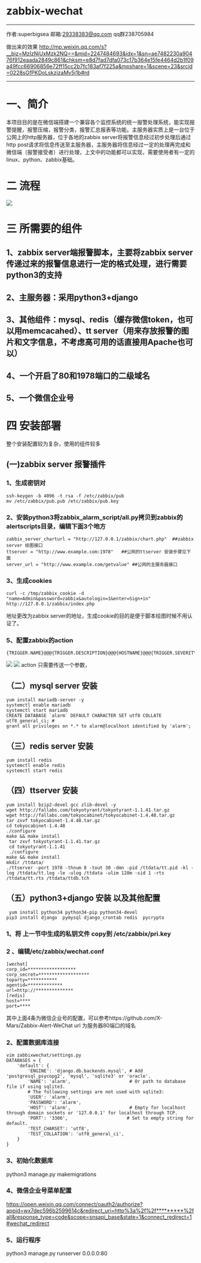 # zabbix-wechat

------

作者:superbigsea 邮箱:29338383@qq.com qq群238705984

做出来的效果 http://mp.weixin.qq.com/s?__biz=MzIzNjUxMzk2NQ==&mid=2247484693&idx=1&sn=ae7482230a90476f912eaada2849c861&chksm=e8d7fad7dfa073c17b364e15fe4464d2b1f09a49fcc66906856e72ff15cc2b7fc183af7f225a&mpshare=1&scene=23&srcid=0228sGfPKDoLskzjzaMv5j1b#rd



------

# 一、简介

本项目目的是在微信端搭建一个兼容各个监控系统的统一报警处理系统，能实现报警提醒，报警压缩，报警分类，报警汇总报表等功能。主服务器实质上是一台位于公网上的http服务器，位于各地的zabbix server将报警信息经过初步处理后通过http post请求将信息传送至主服务器，主服务器将信息经过一定的处理再完成和微信端（报警接受者）进行处理，上文中的功能都可以实现，需要使用者有一定的linux、python、zabbix基础。
# 二 流程
![](https://github.com/superbigsea/zabbix-wechat/blob/master/%E6%8A%A5%E8%AD%A6%E6%B5%81%E7%A8%8B.png)

# 三 所需要的组件

## 1、zabbix server端报警脚本，主要将zabbix server传递过来的报警信息进行一定的格式处理，进行需要python3的支持
## 2、主服务器：采用python3+django
## 3、其他组件：mysql、redis（缓存微信token，也可以用memcacahed）、tt server（用来存放报警的图片和文字信息，不考虑高可用的话直接用Apache也可以）
## 4、一个开启了80和1978端口的二级域名 
## 5、一个微信企业号
# 四 安装部署 
 
 整个安装配置较为复杂，使用的组件较多
## (一)zabbix server 报警插件
### 1、生成密钥对  
``` shell
ssh-keygen -b 4096 -t rsa -f /etc/zabbix/pub
mv /etc/zabbix/pub.pub /etc/zabbix/pub.key
```
### 2、安装python3将zabbix_alarm_script/all.py拷贝到zabbix的alertscripts目录，编辑下面3个地方
``` shell
zabbix_server_charturl = "http://127.0.0.1/zabbix/chart.php"  ##zabbix server 绘图接口
ttserver = "http://www.example.com:1978"   ##公网的ttserver 安装步骤见下面
server_url = "http://www.example.com/getvalue" ##公网的主服务器接口
```
### 3、生成cookies
``` shell
curl -c /tmp/zabbix_cookie -d "name=Admin&password=zabbix&autologin=1&enter=Sign+in"  http://127.0.0.1/zabbix/index.php
```
地址更改为zabbix server的地址，生成cookie的目的是便于脚本绘图时候不用认证了。
### 5、配置zabbix的action
``` shell
{TRIGGER.NAME}@@@{TRIGGER.DESCRIPTION}@@@{HOSTNAME}@@@{TRIGGER.SEVERITY}@@@{ITEM.ID}@@@{TRIGGER.STATUS}@@@{HOST.CONN}@@@{TRIGGER.HOSTGROUP.NAME}@@@{EVENT.ID}@@@
```
![](https://github.com/superbigsea/zabbix-wechat/blob/master/1.PNG)
![](https://github.com/superbigsea/zabbix-wechat/blob/master/2.PNG)
action 只需要传送一个参数，

## （二）mysql server 安装
``` shell
yum install mariadb-server -y
systemctl enable mariadb
systemctl start mariadb
CREATE DATABASE `alarm` DEFAULT CHARACTER SET utf8 COLLATE utf8_general_ci; #
grant all privileges on *.* to alarm@localhost identified by 'alarm';
```
## （三）redis server 安装
``` shell
yum install redis
systemctl enable redis
systemctl start redis
```
## （四）ttserver 安装 
``` shell
yum install bzip2-devel gcc zlib-devel -y
wget http://fallabs.com/tokyotyrant/tokyotyrant-1.1.41.tar.gz
wget http://fallabs.com/tokyocabinet/tokyocabinet-1.4.48.tar.gz
tar zxvf tokyocabinet-1.4.48.tar.gz
cd tokyocabinet-1.4.48
./configure
make && make install 
 tar zxvf tokyotyrant-1.1.41.tar.gz
 cd tokyotyrant-1.1.41
 ./configure
make && make install 
mkdir /ttdata/
./ttserver -port 1978 -thnum 8 -tout 30 -dmn -pid /ttdata/tt.pid -kl -log /ttdata/tt.log -le -ulog /ttdata -ulim 128m -sid 1 -rts /ttdata/tt.rts /ttdata/ttdb.tch

```
## （五）python3+django 安装 以及其他配置
``` shell
 yum install python34 python34-pip python34-devel
pip3 install django  pymysql django_crontab redis  pycrypto
```
### 1、将 上一节中生成的私钥文件 copy到 /etc/zabbix/pri.key
### 2 、编辑/etc/zabbix/wechat.conf
``` shell
[wechat]
corp_id=******************
corp_secret=*******************
toparty=***********
agentid=*************
url=http://**************
[redis]
host=****
port=****
```
其中上面4条为微信企业号的配置，可以参考https://github.com/X-Mars/Zabbix-Alert-WeChat
url 为服务器80端口的域名 
### 2、配置数据库连接
```
vim zabbixwechat/settings.py
DATABASES = {
    'default': {
        'ENGINE': 'django.db.backends.mysql', # Add 'postgresql_psycopg2', 'mysql', 'sqlite3' or 'oracle'.
        'NAME': 'alarm',                      # Or path to database file if using sqlite3.
        # The following settings are not used with sqlite3:
        'USER': 'alarm',
        'PASSWORD': 'alarm',
        'HOST': 'alarm',                      # Empty for localhost through domain sockets or '127.0.0.1' for localhost through TCP.
        'PORT': '3306',                      # Set to empty string for default.
        'TEST_CHARSET': 'utf8',
        'TEST_COLLATION': 'utf8_general_ci',
    }
}

``` 
### 3、初始化数据库
python3  manage.py  makemigrations
### 4、微信企业号菜单配置
https://open.weixin.qq.com/connect/oauth2/authorize?appid=wx7dec596b2599614c&redirect_uri=http%3a%2f%2f*********%2fall&response_type=code&scope=snsapi_base&state=1&connect_redirect=1#wechat_redirect
### 5、运行程序

python3  manage.py runserver 0.0.0.0:80



